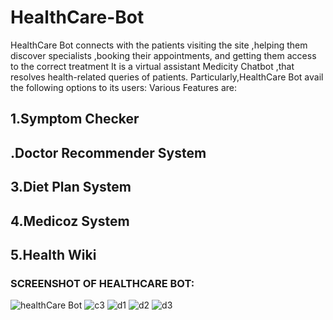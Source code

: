 # HealthCare-Bot
HealthCare Bot connects with the patients visiting the site ,helping them discover specialists ,booking their appointments, and getting them access to the correct treatment
It is a virtual assistant Medicity Chatbot ,that resolves health-related queries of patients.
Particularly,HealthCare Bot avail the following options to its users:
Various Features are:
## 1.Symptom Checker
## .Doctor Recommender System
## 3.Diet Plan System
## 4.Medicoz System
## 5.Health Wiki

### SCREENSHOT OF HEALTHCARE BOT:
![healthCare Bot](https://user-images.githubusercontent.com/52649082/101513921-958a9480-3931-11eb-8ba0-f3109fd50cd2.PNG)
![c3](https://user-images.githubusercontent.com/52649082/101515552-52c9bc00-3933-11eb-8c6f-3735df494336.PNG)
![d1](https://user-images.githubusercontent.com/52649082/101518246-8823d900-3936-11eb-9f88-e099b7f8e961.PNG)
![d2](https://user-images.githubusercontent.com/52649082/101518711-231cb300-3937-11eb-9208-7e778b95755b.PNG)
![d3](https://user-images.githubusercontent.com/52649082/101518733-29129400-3937-11eb-8f4c-41709fc96ff7.PNG)



